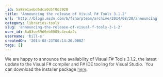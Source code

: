 ```yaml
---
_id: 5a88e1aebd6dca0d5f0d2920
title: "Announcing the release of Visual F# Tools 3.1.2"
url: 'http://blogs.msdn.com/b/fsharpteam/archive/2014/08/20/announcing-the-release-of-visual-f-tools-3-1-2.aspx'
category: libraries-tools
slug: 'announcing-the-release-of-visual-f-tools-3-1-2'
user_id: 5a83ce59d6eb0005c4ecda2c
username: 'bill-s'
createdOn: '2014-08-23T00:14:20.000Z'
tags: []
---
```


<span style="color: #424242;">We are happy to announce the availability of Visual F# Tools 3.1.2, the latest update to the Visual F# compiler and F# IDE tooling for Visual Studio.  You can download the installer package </span><a style="color: #707070;" href="http://www.microsoft.com/en-us/download/details.aspx?id=44011" target="_blank">here</a><span style="color: #424242;">.</span>
